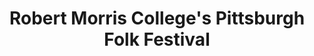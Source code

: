 ---
layout: repo
title: "Robert Morris College's Pittsburgh Folk Festival"
id: 15013
permalink: repos/15013/
---